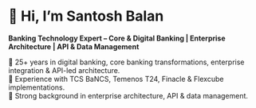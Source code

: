 # 👋 Hi, I’m Santosh Balan  

**Banking Technology Expert – Core & Digital Banking | Enterprise Architecture | API & Data Management**  

🔹 25+ years in digital banking, core banking transformations, enterprise integration & API-led architecture.  
🔹 Experience with TCS BaNCS, Temenos T24, Finacle & Flexcube implementations.  
🔹 Strong background in enterprise architecture, API & data management.  
